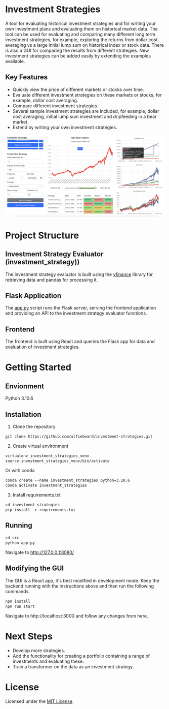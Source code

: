 # Investment Strategies
A tool for evaluating historical investment strategies and for writing your own investment plans and evaluating them on historical market data. The tool can be used for evaluating and comparing many different long term investment strategies, for example, exploring the returns from dollar cost averaging vs a large initial lump sum on historical index or stock data. There is also a GUI for comparing the results from different strategies. New investment strategies can be added easily by extending the examples available.

## Key Features
* Quickly view the price of different markets or stocks over time.
* Evaluate different investment strategies on these markets or stocks, for example, dollar cost averaging.
* Compare different investment strategies.
* Several sample investment strategies are included, for example, dollar cost averaging, initial lump sum investment and dripfeeding in a bear market.
* Extend by writing your own investment strategies.

![Screenshot of application](app_screenshot.png?raw=true "Investment Strategies")

# Project Structure

## Investment Strategy Evaluator (investment_strategy))
The investment strategy evaluator is built using the [yfinance](https://github.com/ranaroussi/yfinance) library for retrieving data and pandas for processing it.

## Flask Application
The [app.py](app.py) script runs the Flask server, serving the frontend application and providing an API to the investment strategy evaluator functions.

## Frontend
The frontend is built using React and queries the Flask app for data and evaluation of investment strategies.

# Getting Started

## Envionment
Python 3.10.6

## Installation
1. Clone the repository
```
git clone https://github.com/alfiebeard/investment-strategies.git
```
2. Create virtual environment
```
virtualenv investment_strategies_venv
source investment_strategies_venv/bin/activate
```
Or with conda
```
conda create --name investment_strategies python=3.10.6
conda activate investment_strategies
```
3. Install requirements.txt
```
cd investment-strategies
pip install -r requirements.txt
```

## Running
```
cd src
python app.py
```
Navigate to http://127.0.0.1:8080/

## Modifying the GUI
The GUI is a React app, it's best modified in development mode. Keep the backend running with the instructions above and then run the following commands.
```
npm install
npm run start
```
Navigate to http://localhost:3000 and follow any changes from here.

# Next Steps
* Develop more strategies.
* Add the functionality for creating a portfolio containing a range of investments and evaluating these.
* Train a transformer on the data as an investment strategy.

# License
Licensed under the [MIT License](LICENSE.md).